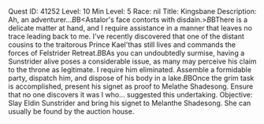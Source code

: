 Quest ID: 41252
Level: 10
Min Level: 5
Race: nil
Title: Kingsbane
Description: Ah, an adventurer...$B$B<Astalor's face contorts with disdain.>$B$BThere is a delicate matter at hand, and I require assistance in a manner that leaves no trace leading back to me. I've recently discovered that one of the distant cousins to the traitorous Prince Kael'thas still lives and commands the forces of Felstrider Retreat.$B$BAs you can undoubtedly surmise, having a Sunstrider alive poses a considerable issue, as many may perceive his claim to the throne as legitimate. I require him eliminated. Assemble a formidable party, dispatch him, and dispose of his body in a lake.$B$BOnce the grim task is accomplished, present his signet as proof to Melathe Shadesong. Ensure that no one discovers it was I who... suggested this undertaking.
Objective: Slay Eldin Sunstrider and bring his signet to Melanthe Shadesong. She can usually be found by the auction house.

